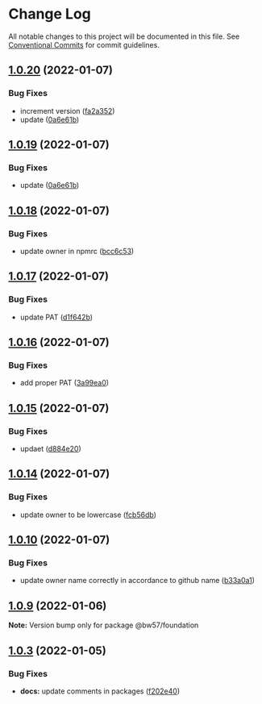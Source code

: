 # Change Log

All notable changes to this project will be documented in this file.
See [Conventional Commits](https://conventionalcommits.org) for commit guidelines.

## [1.0.20](https://github.com/blackwind57/foundation/compare/v1.0.18...v1.0.20) (2022-01-07)


### Bug Fixes

* increment version ([fa2a352](https://github.com/blackwind57/foundation/commit/fa2a35265b2a99aa6d6ec6e868092ddaf5fbd99d))
* update ([0a6e61b](https://github.com/blackwind57/foundation/commit/0a6e61b8889edbbc4444c4b47bb87689c43f9c1f))





## [1.0.19](https://github.com/blackwind57/foundation/compare/v1.0.18...v1.0.19) (2022-01-07)


### Bug Fixes

* update ([0a6e61b](https://github.com/blackwind57/foundation/commit/0a6e61b8889edbbc4444c4b47bb87689c43f9c1f))





## [1.0.18](https://github.com/BlackWind57/foundation/compare/v1.0.17...v1.0.18) (2022-01-07)


### Bug Fixes

* update owner in npmrc ([bcc6c53](https://github.com/BlackWind57/foundation/commit/bcc6c5374617e388352f945f78da0bb0db0c4533))





## [1.0.17](https://github.com/BlackWind57/foundation/compare/v1.0.16...v1.0.17) (2022-01-07)


### Bug Fixes

* update PAT ([d1f642b](https://github.com/BlackWind57/foundation/commit/d1f642bd77504c09b339ce1cf1f1c73e5bd0faae))





## [1.0.16](https://github.com/BlackWind57/foundation/compare/v1.0.15...v1.0.16) (2022-01-07)


### Bug Fixes

* add proper PAT ([3a99ea0](https://github.com/BlackWind57/foundation/commit/3a99ea063a302079cfab8a9b078bddf53dcd8061))





## [1.0.15](https://github.com/BlackWind57/foundation/compare/v1.0.14...v1.0.15) (2022-01-07)


### Bug Fixes

* updaet ([d884e20](https://github.com/BlackWind57/foundation/commit/d884e2094b2fb2e01892269b1e55b0720f480b9c))





## [1.0.14](https://github.com/BlackWind57/foundation/compare/v1.0.13...v1.0.14) (2022-01-07)


### Bug Fixes

* update owner to be lowercase ([fcb56db](https://github.com/BlackWind57/foundation/commit/fcb56db243da1b1943ba3282750c3c7f52cb7902))






## [1.0.10](https://github.com/BlackWind57/foundation/compare/v1.0.9...v1.0.10) (2022-01-07)


### Bug Fixes

* update owner name correctly in accordance to github name ([b33a0a1](https://github.com/BlackWind57/foundation/commit/b33a0a1726227bbe632ac67fbd7464ec8cfaf43a))





## [1.0.9](https://github.com/BlackWind57/foundation/compare/v1.0.8...v1.0.9) (2022-01-06)

**Note:** Version bump only for package @bw57/foundation





## [1.0.3](https://github.com/BlackWind57/ds.e/compare/v1.0.2...v1.0.3) (2022-01-05)


### Bug Fixes

* **docs:** update comments in packages ([f202e40](https://github.com/BlackWind57/ds.e/commit/f202e40b477e7489e680f208a149b47332893c58))
